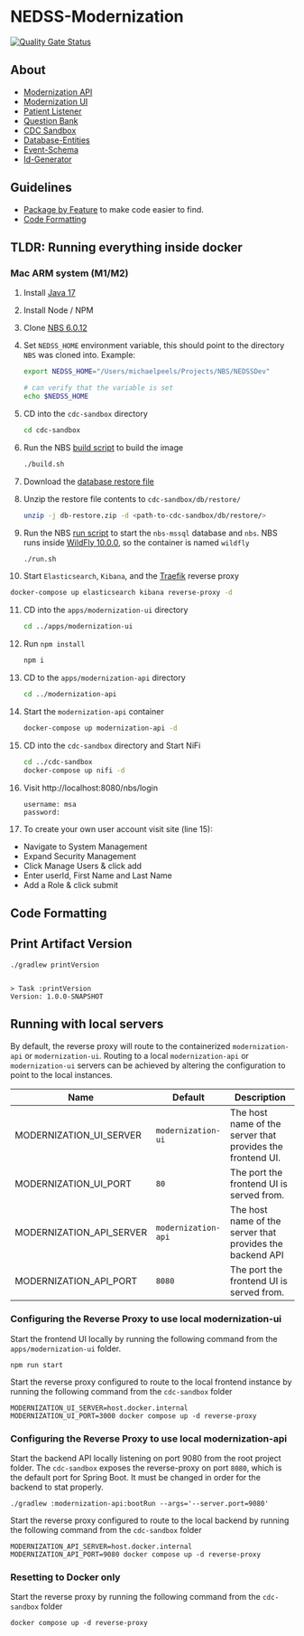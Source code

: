 # NEDSS-Modernization

[![Quality Gate Status](https://sonarcloud.io/api/project_badges/measure?project=CDCgov_NEDSS-Modernization&metric=alert_status)](https://sonarcloud.io/summary/new_code?id=CDCgov_NEDSS-Modernization)

## About

- [Modernization API](apps/modernization-api/README.md)
- [Modernization UI](apps/modernization-ui/README.md)
- [Patient Listener](apps/patient-listener/README.md)
- [Question Bank](apps/question-bank/README.md)
- [CDC Sandbox](cdc-sandbox/README.md)
- [Database-Entities](libs/database-entities/README.md)
- [Event-Schema](libs/event-schema/README.md)
- [Id-Generator](libs/id-generator/README.md)

## Guidelines

- [Package by Feature](docs/Package-By-Feature.md) to make code easier to find.
- [Code Formatting](docs/Code-Formatting.md)

## TLDR: Running everything inside docker

### Mac ARM system (M1/M2)

1. Install [Java 17](docs/InstallJava.md)
2. Install Node / NPM
3. Clone [NBS 6.0.12](https://github.com/cdcent/NEDSSDev/tree/NBS_6.0.12)
4. Set `NEDSS_HOME` environment variable, this should point to the directory `NBS` was cloned into. Example:

   ```sh
   export NEDSS_HOME="/Users/michaelpeels/Projects/NBS/NEDSSDev"

   # can verify that the variable is set
   echo $NEDSS_HOME

   ```

5. CD into the `cdc-sandbox` directory
   ```sh
   cd cdc-sandbox
   ```
6. Run the NBS [build script](cdc-sandbox/build.sh) to build the image
   ```sh
   ./build.sh
   ```
7. Download the [database restore file](https://enquizit.sharepoint.com/:u:/s/CDCNBSProject/EQtb-5WSO9xGrocNofv_eMgBH1WX30TNV0wTlZ84E5coYg?e=uNtem1)
8. Unzip the restore file contents to `cdc-sandbox/db/restore/`

   ```sh
   unzip -j db-restore.zip -d <path-to-cdc-sandbox/db/restore/>
   ```

9. Run the NBS [run script](cdc-sandbox/run.sh) to start the `nbs-mssql` database and `nbs`. NBS runs inside [WildFly 10.0.0](https://www.wildfly.org/news/2016/01/30/WildFly10-Released/), so the container is named `wildfly`
   ```sh
   ./run.sh
   ```
10. Start `Elasticsearch`, `Kibana`, and the [Traefik](https://traefik.io/) reverse proxy

```sh
docker-compose up elasticsearch kibana reverse-proxy -d
```

11. CD into the `apps/modernization-ui` directory
    ```sh
    cd ../apps/modernization-ui
    ```
12. Run `npm install`
    ```sh
    npm i
    ```
13. CD to the `apps/modernization-api` directory
    ```sh
    cd ../modernization-api
    ```
14. Start the `modernization-api` container
    ```sh
    docker-compose up modernization-api -d
    ```
15. CD into the `cdc-sandbox` directory and Start NiFi
    ```sh
    cd ../cdc-sandbox
    docker-compose up nifi -d
    ```
16. Visit http://localhost:8080/nbs/login

    ```
    username: msa
    password:
    ```

17. To create your own user account visit site (line 15):

- Navigate to System Management
- Expand Security Management
- Click Manage Users & click add
- Enter userId, First Name and Last Name
- Add a Role & click submit

## Code Formatting

## Print Artifact Version

```
./gradlew printVersion


> Task :printVersion
Version: 1.0.0-SNAPSHOT
```

## Running with local servers

By default, the reverse proxy will route to the containerized `modernization-api` or `modernization-ui`. Routing to a local `modernization-api` or `modernization-ui` servers can be achieved by altering the configuration to point to the local instances.

| Name                     | Default             | Description                                                |
| ------------------------ | ------------------- | ---------------------------------------------------------- |
| MODERNIZATION_UI_SERVER  | `modernization-ui`  | The host name of the server that provides the frontend UI. |
| MODERNIZATION_UI_PORT    | `80`                | The port the frontend UI is served from.                   |
| MODERNIZATION_API_SERVER | `modernization-api` | The host name of the server that provides the backend API  |
| MODERNIZATION_API_PORT   | `8080`              | The port the frontend UI is served from.                   |

### Configuring the Reverse Proxy to use local modernization-ui

Start the frontend UI locally by running the following command from the `apps/modernization-ui` folder.

```shell
npm run start
```

Start the reverse proxy configured to route to the local frontend instance by running the following command from the `cdc-sandbox` folder

```shell
MODERNIZATION_UI_SERVER=host.docker.internal MODERNIZATION_UI_PORT=3000 docker compose up -d reverse-proxy
```

### Configuring the Reverse Proxy to use local modernization-api

Start the backend API locally listening on port 9080 from the root project folder. The `cdc-sandbox` exposes the reverse-proxy on port `8080`, which is the default port for Spring Boot. It must be changed in order for the backend to stat properly.

```shell
./gradlew :modernization-api:bootRun --args='--server.port=9080'
```

Start the reverse proxy configured to route to the local backend by running the following command from the `cdc-sandbox` folder

```shell
MODERNIZATION_API_SERVER=host.docker.internal MODERNIZATION_API_PORT=9080 docker compose up -d reverse-proxy
```

### Resetting to Docker only

Start the reverse proxy by running the following command from the `cdc-sandbox` folder

```shell
docker compose up -d reverse-proxy
```
